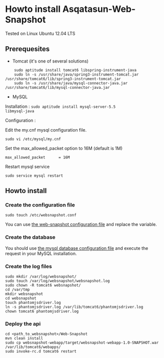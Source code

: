 # Howto install Asqatasun-Web-Snapshot 

Tested on Linux Ubuntu 12.04 LTS

## Prerequesites
* Tomcat (it's one of several solutions)
```
    sudo aptitude install tomcat6 libspring-instrument-java
    sudo ln -s /usr/share/java/spring3-instrument-tomcat.jar /usr/share/tomcat6/lib/spring3-instrument-tomcat.jar
    sudo ln -s /usr/share/java/mysql-connector-java.jar /usr/share/tomcat6/lib/mysql-connector-java.jar
```
* MySQL

Installation : 
<code>sudo aptitude install mysql-server-5.5 libmysql-java</code>

Configuration :

Edit the my.cnf mysql configuration file.
```
sudo vi /etc/mysql/my.cnf
```
Set the max_allowed_packet option to 16M (default is 1M)
```
max_allowed_packet      = 16M
```
Restart mysql service
```
sudo service mysql restart
```

## Howto install

### Create the configuration file
    sudo touch /etc/websnapshot.conf
You can use [the web-snapshot configuration file](https://github.com/Asqatasun/Web-Snapshot/blob/master/websnapshot-resources/src/main/resources/conf/websnapshot.conf) and replace the variable.

### Create the database
You should use [the mysql database configuration file](https://github.com/Asqatasun/Web-Snapshot/blob/master/websnapshot-resources/src/main/resources/sql/webthumbnail.sql) and execute the request in your MySQL installation.

### Create the log files

    sudo mkdir /var/log/websnapshot/
    sudo touch /var/log/websnapshot/websnapshot.log
    sudo chown -R tomcat6 websnapshot/
    cd /var/tmp
    mkdir websnapshot
    cd websnapshot
    touch phantomjsdriver.log
    ln -s phantomjsdriver.log /var/lib/tomcat6/phantomjsdriver.log
    chown tomcat6 phantomjsdriver.log

### Deploy the api

    cd <path_to_websnapshot>/Web-Snapshot
    mvn clean install
    sudo cp websnapshot-webapp/target/websnapshot-webapp-1.0-SNAPSHOT.war /var/lib/tomcat6/webapps/
    sudo invoke-rc.d tomcat6 restart